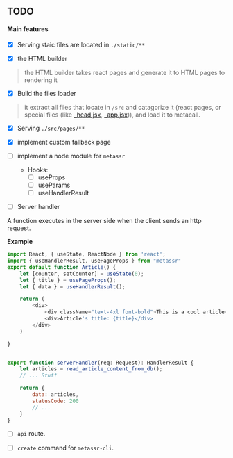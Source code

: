 ## TODO

#### Main features
- [x] Serving staic files are located in ``./static/**``

- [x] the HTML builder

> the HTML builder takes react pages and generate it to HTML pages to rendering it


- [x] Build the files loader
 
> it extract all files that locate in `/src` and catagorize it (react pages, or special files (like [_head.jsx](./tests/web-app/src/_head.tsx), [_app.jsx](./tests/web-app/src/_app_.tsx))), and load it to metacall.

- [x] Serving ``./src/pages/**``

- [x] implement custom fallback page 


- [ ] implement a node module for `metassr`
  - Hooks:
    - [ ] useProps
    - [ ] useParams
    - [ ] useHandlerResult

- [ ] Server handler
  
A function executes in the server side when the client sends an http request.


**Example**
```javascript
import React, { useState, ReactNode } from 'react';
import { useHandlerResult, usePageProps } from "metassr"
export default function Article() {
    let [counter, setCounter] = useState(0);
    let { title } = usePageProps();
    let { data } = useHandlerResult();

    return (
        <div>
            <div className="text-4xl font-bold">This is a cool article</div>
            <div>Article's title: {title}</div>
        </div>
    )

}


export function serverHandler(req: Request): HandlerResult {
    let articles = read_article_content_from_db();
    // ... Stuff

    return {
        data: articles,
        statusCode: 200
        // ...
    }
}
```

- [ ] ``api`` route.

- [ ] `create` command for `metassr-cli`.
